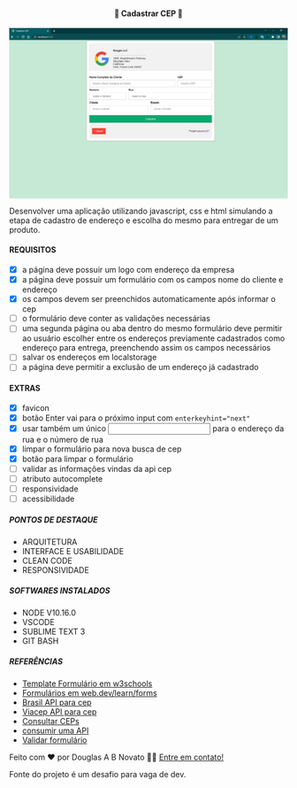 <h4 align="center"> 
	🚧 Cadastrar CEP 🚀
</h4>

<p align="center" style="display: flex; align-items: flex-start; justify-content: center;">
  <img alt="versão 1 do projeto" title="#CadastrarCEP" src="./.github/tela-1.jpg">
</p> 
 
Desenvolver uma aplicação utilizando javascript, css e html simulando a etapa de cadastro de endereço e escolha do mesmo para entregar de um produto.
 
#### REQUISITOS

- [x] a página deve possuir um logo com endereço da empresa
- [x] a página deve possuir um formulário com os campos nome do cliente e endereço
- [x] os campos devem ser preenchidos automaticamente após informar o cep
- [ ] o formulário deve conter as validações necessárias
- [ ] uma segunda página ou aba dentro do mesmo formulário deve permitir ao usuário escolher entre os endereços previamente cadastrados como endereço para entrega, preenchendo assim os campos necessários
- [ ] salvar os endereços em localstorage
- [ ] a página deve permitir a exclusão de um endereço já cadastrado

#### EXTRAS

- [x] favicon
- [x] botão Enter vai para o próximo input com `enterkeyhint="next"`
- [x] usar também um único <input> para o endereço da rua e o número de rua
- [x] limpar o formulário para nova busca de cep
- [x] botão para limpar o formulário
- [ ] validar as informações vindas da api cep
- [ ] atributo autocomplete
- [ ] responsividade
- [ ] acessibilidade

#####  PONTOS DE DESTAQUE
	 
  - ARQUITETURA 
  - INTERFACE E USABILIDADE
  - CLEAN CODE
  - RESPONSIVIDADE
	  
#####  SOFTWARES INSTALADOS
	  
  - NODE V10.16.0
  - VSCODE
  - SUBLIME TEXT 3
  - GIT BASH

#####  REFERÊNCIAS

  - [Template Formulário em w3schools](https://www.w3schools.com/howto/howto_css_login_form.asp)
  - [Formulários em web.dev/learn/forms](https://web.dev/learn/forms/)
  - [Brasil API para cep](https://brasilapi.com.br/docs#tag/CEP)
  - [Viacep API para cep](https://viacep.com.br/)
  - [Consultar CEPs](https://cep.guiamais.com.br/)
  - [consumir uma API](https://www.youtube.com/watch?v=imk6Y0viabg)  
  - [Validar formulário](https://www.youtube.com/watch?v=SazrvkE7t-g)  


Feito com ❤️ por Douglas A B Novato 👋🏽 [Entre em contato!](https://www.linkedin.com/in/douglasabnovato/)
 
Fonte do projeto é um desafio para vaga de dev.
